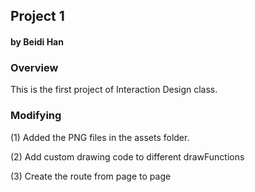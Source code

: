 ## Project 1
#### by Beidi Han


### Overview
This is the first project of Interaction Design class. 


### Modifying

(1) Added the PNG files in the assets folder.

(2) Add custom drawing code to different drawFunctions

(3) Create the route from page to page



